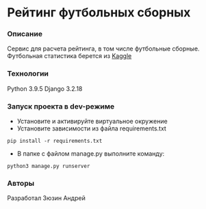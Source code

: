 # Рейтинг футбольных сборных
### Описание
Сервис для расчета рейтинга, в том числе футбольные сборные.
Футбольная статистика берется из [Kaggle](https://www.kaggle.com/datasets/martj42/international-football-results-from-1872-to-2017)
### Технологии
Python 3.9.5
Django 3.2.18
### Запуск проекта в dev-режиме
- Установите и активируйте виртуальное окружение
- Установите зависимости из файла requirements.txt
```
pip install -r requirements.txt
``` 
- В папке с файлом manage.py выполните команду:
```
python3 manage.py runserver
```
### Авторы
Разработал Зюзин Андрей
